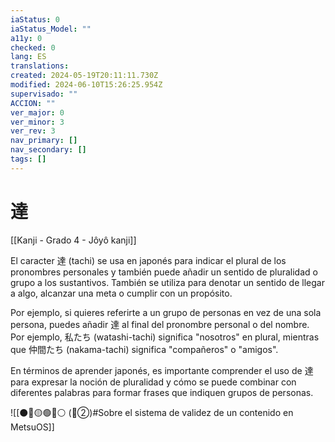 ```yaml
---
iaStatus: 0
iaStatus_Model: ""
a11y: 0
checked: 0
lang: ES
translations: 
created: 2024-05-19T20:11:11.730Z
modified: 2024-06-10T15:26:25.954Z
supervisado: ""
ACCION: ""
ver_major: 0
ver_minor: 3
ver_rev: 3
nav_primary: []
nav_secondary: []
tags: []
---
```

# 達

[[Kanji - Grado 4 - Jôyô kanji]]

El caracter 達 (tachi) se usa en japonés para indicar el plural de los pronombres personales y también puede añadir un sentido de pluralidad o grupo a los sustantivos. También se utiliza para denotar un sentido de llegar a algo, alcanzar una meta o cumplir con un propósito.

Por ejemplo, si quieres referirte a un grupo de personas en vez de una sola persona, puedes añadir 達 al final del pronombre personal o del nombre. Por ejemplo, 私たち (watashi-tachi) significa "nosotros" en plural, mientras que 仲間たち (nakama-tachi) significa "compañeros" o "amigos".

En términos de aprender japonés, es importante comprender el uso de 達 para expresar la noción de pluralidad y cómo se puede combinar con diferentes palabras para formar frases que indiquen grupos de personas.


![[⚫🔴🟡🟢🔵⚪ (🔴②)#Sobre el sistema de validez de un contenido en MetsuOS]]